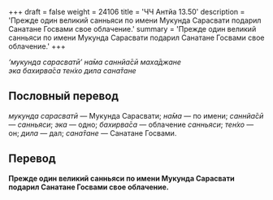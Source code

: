 +++
draft = false
weight = 24106
title = 'ЧЧ Антйа 13.50'
description = 'Прежде один великий санньяси по имени Мукунда Сарасвати подарил Санатане Госвами свое облачение.'
summary = 'Прежде один великий санньяси по имени Мукунда Сарасвати подарил Санатане Госвами свое облачение.'
+++

_‘мукунда сарасватӣ’ на̄ма саннйа̄сӣ маха̄джане  
эка бахирва̄са тен̇хо дила сана̄тане_

## Пословный перевод

_мукунда_ _сарасватӣ_ — Мукунда Сарасвати; _на̄ма_ — по имени; _саннйа̄сӣ_ — _санньяси_; _эка_ — одно; _бахирва̄са_ — облачение _санньяси_; _тен̇хо_ — он; _дила_ — дал; _сана̄тане_ — Санатане Госвами.

## Перевод

**Прежде один великий санньяси по имени Мукунда Сарасвати подарил Санатане Госвами свое облачение.**
